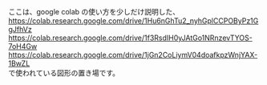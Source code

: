 ここは、google colab の使い方を少しだけ説明した、<br>
https://colab.research.google.com/drive/1Hu6nGhTu2_nyhGplCCPOByPz1GgJfhVz<br>
https://colab.research.google.com/drive/1f3RsdIH0yJAtGo1NRnzevTYOS-7oH4Gw<br>
https://colab.research.google.com/drive/1jGn2CoLiymV04doafkpzWnjYAX-1BwZL<br>
で使われている図形の置き場です。


